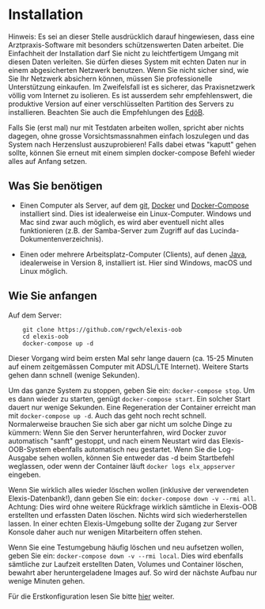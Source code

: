# Installation

Hinweis: Es sei an dieser Stelle ausdrücklich darauf hingewiesen, dass eine Arztpraxis-Software mit besonders schützenswerten Daten arbeitet. Die Einfachheit der Installation darf Sie nicht zu leichtfertigem Umgang mit diesen Daten verleiten. Sie dürfen dieses System mit echten Daten nur in einem abgesicherten Netzwerk benutzen. Wenn Sie nicht sicher sind, wie Sie Ihr Netzwerk absichern können, müssen Sie professionelle Unterstützung einkaufen. Im Zweifelsfall ist es sicherer, das Praxisnetzwerk völlig vom Internet zu isolieren. Es ist ausserdem sehr empfehlenswert, die produktive Version auf einer verschlüsselten Partition des Servers zu installieren. Beachten Sie auch die Empfehlungen des [EdöB](https://www.edoeb.admin.ch/edoeb/de/home/datenschutz/gesundheit/erlaeuterungen-zum-datenschutz-in-der-arztpraxis.html).

Falls Sie (erst mal) nur mit Testdaten arbeiten wollen, spricht aber nichts dagegen, ohne grosse Vorsichtsmassnahmen einfach loszulegen und das System nach Herzenslust auszuprobieren! Falls dabei etwas "kaputt" gehen sollte, können Sie erneut mit einem simplen docker-compose Befehl wieder alles auf Anfang setzen.


## Was Sie benötigen

* Einen Computer als Server, auf dem [git](https://git-scm.com), [Docker](http://docker.io) und [Docker-Compose](https://docs.docker.com/compose/) installiert sind. Dies ist idealerweise ein Linux-Computer. Windows und Mac sind zwar auch möglich, es wird aber eventuell nicht alles funktionieren (z.B. der Samba-Server zum Zugriff auf das Lucinda-Dokumentenverzeichnis).

* Einen oder mehrere Arbeitsplatz-Computer (Clients), auf denen [Java](http://java.sun.com), idealerweise in Version 8, installiert ist. Hier sind Windows, macOS und Linux möglich.

## Wie Sie anfangen

Auf dem Server:

        git clone https://github.com/rgwch/elexis-oob
        cd elexis-oob
        docker-compose up -d

Dieser Vorgang wird beim ersten Mal sehr lange dauern (ca. 15-25 Minuten auf einem zeitgemässen Computer mit ADSL/LTE Internet). Weitere Starts gehen dann schnell (wenige Sekunden).

Um das ganze System zu stoppen, geben Sie ein: `docker-compose stop`. Um es dann wieder zu starten, genügt `docker-compose start`. Ein solcher Start dauert nur wenige Sekunden. Eine Regeneration der Container erreicht man mit `docker-compose up -d`. Auch das geht noch recht schnell. Normalerweise brauchen Sie sich aber gar nicht um solche Dinge zu kümmern: Wenn Sie den Server herunterfahren, wird Docker zuvor automatisch "sanft" gestoppt, und nach einem Neustart wird das Elexis-OOB-System ebenfalls automatisch neu gestartet. Wenn Sie die Log-Ausgabe sehen wollen, können Sie entweder das -d beim Startbefehl weglassen, oder wenn der Container läuft `docker logs elx_appserver` eingeben. 

Wenn Sie wirklich alles wieder löschen wollen (inklusive der verwendeten Elexis-Datenbank!), dann geben Sie ein: `docker-compose down -v --rmi all`. Achtung: Dies wird ohne weitere Rückfrage wirklich sämtliche in Elexis-OOB erstellten und erfassten Daten löschen. Nichts wird sich wiederherstellen lassen. In einer echten Elexis-Umgebung sollte der Zugang zur Server Konsole daher auch nur wenigen Mitarbeitern offen stehen. 

Wenn Sie eine Testumgebung häufig löschen und neu aufsetzen wollen, geben Sie ein: `docker-compose down -v --rmi local`. Dies wird ebenfalls sämtliche zur Laufzeit erstellten Daten, Volumes und Container löschen, bewahrt aber heruntergeladene Images auf. So wird der nächste Aufbau nur wenige Minuten gehen.


Für die Erstkonfiguration lesen Sie bitte [hier](config.md) weiter.

